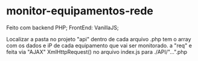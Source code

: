# monitor-equipamentos-rede
Feito com backend PHP; FrontEnd: VanillaJS;  


Localizar a pasta no projeto "api" dentro de cada arquivo .php tem o array com os dados e iP de cada equipamento que vai ser monitorado. 
a "req" e feita via "AJAX" XmlHttpRequest() no arquivo index.js para ./API/"...".php
